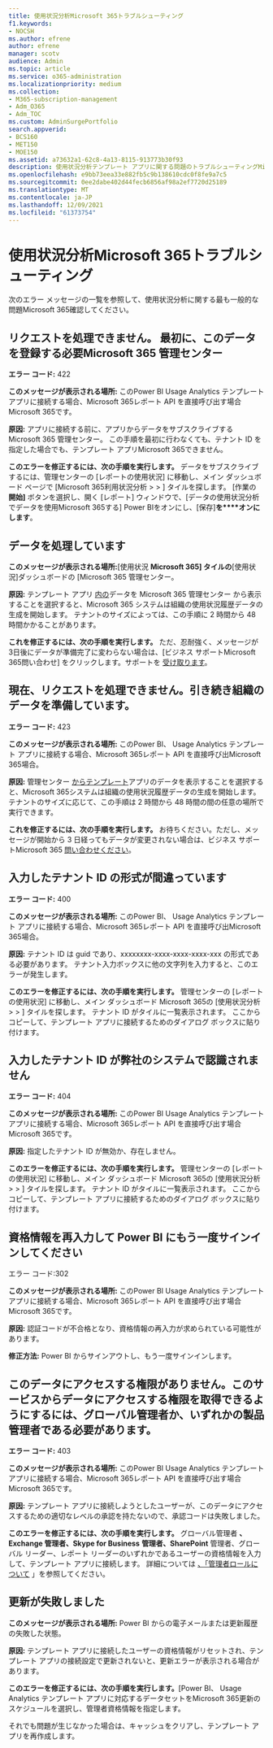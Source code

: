 ```yaml
---
title: 使用状況分析Microsoft 365トラブルシューティング
f1.keywords:
- NOCSH
ms.author: efrene
author: efrene
manager: scotv
audience: Admin
ms.topic: article
ms.service: o365-administration
ms.localizationpriority: medium
ms.collection:
- M365-subscription-management
- Adm_O365
- Adm_TOC
ms.custom: AdminSurgePortfolio
search.appverid:
- BCS160
- MET150
- MOE150
ms.assetid: a73632a1-62c8-4a13-8115-913773b30f93
description: 使用状況分析テンプレート アプリに関する問題のトラブルシューティングMicrosoft 365説明します。
ms.openlocfilehash: e9bb73eea33e882fb5c9b138610cdc0f8fe9a7c5
ms.sourcegitcommit: 0ee2dabe402d44fecb6856af98a2ef7720d25189
ms.translationtype: MT
ms.contentlocale: ja-JP
ms.lasthandoff: 12/09/2021
ms.locfileid: "61373754"
---
```

# <a name="troubleshooting-microsoft-365-usage-analytics"></a>使用状況分析Microsoft 365トラブルシューティング

次のエラー メッセージの一覧を参照して、使用状況分析に関する最も一般的な問題Microsoft 365確認してください。
  
    
## <a name="we-are-unable-to-process-your-request-you-have-to-first-subscribe-to-this-data-from-the-microsoft-365-admin-center"></a>リクエストを処理できません。 最初に、このデータを登録する必要Microsoft 365 管理センター

 **エラー コード:** 422 
  
 **このメッセージが表示される場所:** このPower BI Usage Analytics テンプレート アプリに接続する場合、Microsoft 365レポート API を直接呼び出す場合Microsoft 365です。 
  
 **原因:** アプリに接続する前に、アプリからデータをサブスクライブするMicrosoft 365 管理センター。 この手順を最初に行わなくても、テナント ID を指定した場合でも、テンプレート アプリMicrosoft 365できません。 
  
 **このエラーを修正するには、次の手順を実行します。** データをサブスクライブするには、管理センターの [レポートの使用状況] に移動し、メイン ダッシュボード ページで [Microsoft 365利用状況分析 \>  \> <a href="https://go.microsoft.com/fwlink/p/?linkid=2074756" target="_blank"></a>] タイルを探します。 [作業の **開始]** ボタンを選択し、開く [レポート] ウィンドウで、[データの使用状況分析でデータを使用Microsoft 365する] Power BIをオンにし、[保存]**を****オンにします**。
  
## <a name="we-are-processing-your-data"></a>データを処理しています

 **このメッセージが表示される場所:**[使用状況 **Microsoft 365] タイルの**[使用状況]ダッシュボードの [Microsoft 365 管理センター。 
  
 **原因:** テンプレート アプリ [内の](enable-usage-analytics.md)データを Microsoft 365 管理センター から表示することを選択すると、Microsoft 365 システムは組織の使用状況履歴データの生成を開始します。 テナントのサイズによっては、この手順に 2 時間から 48 時間かかることがあります。 
  
 **これを修正するには、次の手順を実行します。** ただ、忍耐強く、メッセージが 3日後にデータが準備完了に変わらない場合は、[ビジネス サポートMicrosoft 365問い合わせ] をクリックします。サポートを [受け取ります](../get-help-support.md)。
  
## <a name="we-are-unable-to-process-your-request-at-this-time-we-are-still-preparing-the-data-for-your-organization"></a>現在、リクエストを処理できません。引き続き組織のデータを準備しています。

 **エラー コード:** 423 
  
 **このメッセージが表示される場所:** このPower BI、 Usage Analytics テンプレート アプリに接続する場合、Microsoft 365レポート API を直接呼び出Microsoft 365場合。 
  
 **原因:** 管理センター [からテンプレート](enable-usage-analytics.md)アプリのデータを表示することを選択すると、Microsoft 365システムは組織の使用状況履歴データの生成を開始します。 テナントのサイズに応じて、この手順は 2 時間から 48 時間の間の任意の場所で実行できます。 
  
 **これを修正するには、次の手順を実行します。** お待ちください。ただし、メッセージが開始から 3 日経ってもデータが変更されない場合は、ビジネス サポートMicrosoft 365 [問い合わせください](../../business-video/get-help-support.md)。 
  
## <a name="the-tenant-id-you-provided-is-not-in-the-correct-format"></a>入力したテナント ID の形式が間違っています

 **エラー コード:** 400 
  
 **このメッセージが表示される場所:** このPower BI、 Usage Analytics テンプレート アプリに接続する場合、Microsoft 365レポート API を直接呼び出Microsoft 365場合。 
  
 **原因:** テナント ID は guid であり、xxxxxxxx-xxxx-xxxx-xxxx-xxx の形式である必要があります。 テナント入力ボックスに他の文字列を入力すると、このエラーが発生します。 
  
 **このエラーを修正するには、次の手順を実行します。** 管理センターの [レポートの使用状況] に移動し、メイン ダッシュボード Microsoft 365の [使用状況分析 \>  \> <a href="https://go.microsoft.com/fwlink/p/?linkid=2074756" target="_blank"></a>] タイルを探します。 テナント ID がタイルに一覧表示されます。 ここからコピーして、テンプレート アプリに接続するためのダイアログ ボックスに貼り付けます。 
  
## <a name="the-tenant-id-you-provided-is-not-recognized-by-our-system"></a>入力したテナント ID が弊社のシステムで認識されません

 **エラー コード:** 404 
  
 **このメッセージが表示される場所:** このPower BI Usage Analytics テンプレート アプリに接続する場合、Microsoft 365レポート API を直接呼び出す場合Microsoft 365です。 
  
 **原因:** 指定したテナント ID が無効か、存在しません。 
  
 **このエラーを修正するには、次の手順を実行します。** 管理センターの [レポートの使用状況] に移動し、メイン ダッシュボード Microsoft 365の [使用状況分析 \>  \> <a href="https://go.microsoft.com/fwlink/p/?linkid=2074756" target="_blank"></a>] タイルを探します。 テナント ID がタイルに一覧表示されます。 ここからコピーして、テンプレート アプリに接続するためのダイアログ ボックスに貼り付けます。 
  
## <a name="please-re-enter-your-credentials-to-sign-in-to-power-bi-again"></a>資格情報を再入力して Power BI にもう一度サインインしてください

エラー コード:302
  
 **このメッセージが表示される場所:** このPower BI Usage Analytics テンプレート アプリに接続する場合、Microsoft 365レポート API を直接呼び出す場合Microsoft 365です。 
  
 **原因:** 認証コードが不合格となり、資格情報の再入力が求められている可能性があります。 
  
 **修正方法:** Power BI からサインアウトし、もう一度サインインします。 
  
## <a name="you-do-not-have-the-right-authorization-to-access-to-this-data-to-be-able-to-gain-access-to-the-data-from-this-service-you-need-to-be-either-a-global-admin-or-any-one-of-the-product-admins"></a>このデータにアクセスする権限がありません。このサービスからデータにアクセスする権限を取得できるようにするには、グローバル管理者か、いずれかの製品管理者である必要があります。

 **エラー コード:** 403 
  
 **このメッセージが表示される場所:** このPower BI Usage Analytics テンプレート アプリに接続する場合、Microsoft 365レポート API を直接呼び出す場合Microsoft 365です。 
  
 **原因:** テンプレート アプリに接続しようとしたユーザーが、このデータにアクセスするための適切なレベルの承認を持たないので、承認コードは失敗しました。 
  
 **このエラーを修正するには、次の手順を実行します。** グローバル管理者 **、Exchange 管理者、Skype for Business** **管理者、SharePoint** 管理者、グローバル リーダー、レポート リーダーのいずれかであるユーザーの資格情報を入力して、テンプレート アプリに接続します。 詳細については [、「管理者ロールについて](../add-users/about-admin-roles.md) 」を参照してください。 
  
## <a name="refresh-failed"></a>更新が失敗しました

 **このメッセージが表示される場所:** Power BI からの電子メールまたは更新履歴の失敗した状態。 
  
 **原因:** テンプレート アプリに接続したユーザーの資格情報がリセットされ、テンプレート アプリの接続設定で更新されないと、更新エラーが表示される場合があります。 
  
 **このエラーを修正するには、次の手順を実行します。**[Power BI、 Usage Analytics テンプレート アプリに対応するデータセットをMicrosoft 365更新のスケジュールを選択し、管理者資格情報を指定します。 
  
それでも問題が生じなかった場合は、キャッシュをクリアし、テンプレート アプリを再作成します。
  
  
